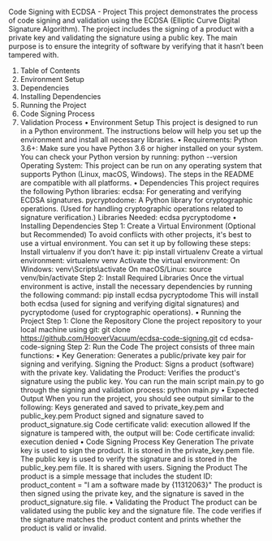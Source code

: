 Code Signing with ECDSA - Project This project demonstrates the process of code signing and validation using the ECDSA (Elliptic Curve Digital Signature Algorithm). The project includes the signing of a product with a private key and validating the signature using a public key. The main purpose is to ensure the integrity of software by verifying that it hasn’t been tampered with.
1.	Table of Contents
2.	Environment Setup
3.	Dependencies
4.	Installing Dependencies
5.	Running the Project
6.	Code Signing Process
7.	Validation Process
•	Environment Setup This project is designed to run in a Python environment. The instructions below will help you set up the environment and install all necessary libraries.
•	Requirements: Python 3.6+: Make sure you have Python 3.6 or higher installed on your system. You can check your Python version by running: python --version Operating System: This project can be run on any operating system that supports Python (Linux, macOS, Windows). The steps in the README are compatible with all platforms.
•	Dependencies This project requires the following Python libraries: ecdsa: For generating and verifying ECDSA signatures. pycryptodome: A Python library for cryptographic operations. (Used for handling cryptographic operations related to signature verification.) Libraries Needed: ecdsa pycryptodome
•	Installing Dependencies Step 1: Create a Virtual Environment (Optional but Recommended) To avoid conflicts with other projects, it's best to use a virtual environment. You can set it up by following these steps: Install virtualenv if you don’t have it: pip install virtualenv Create a virtual environment: virtualenv venv Activate the virtual environment: On Windows: venv\Scripts\activate On macOS/Linux: source venv/bin/activate Step 2: Install Required Libraries Once the virtual environment is active, install the necessary dependencies by running the following command: pip install ecdsa pycryptodome This will install both ecdsa (used for signing and verifying digital signatures) and pycryptodome (used for cryptographic operations).
•	Running the Project Step 1: Clone the Repository Clone the project repository to your local machine using git: git clone https://github.com/HooverVacuum/ecdsa-code-signing.git cd ecdsa-code-signing Step 2: Run the Code The project consists of three main functions:
•	Key Generation: Generates a public/private key pair for signing and verifying. Signing the Product: Signs a product (software) with the private key. Validating the Product: Verifies the product's signature using the public key. You can run the main script main.py to go through the signing and validation process: python main.py
•	Expected Output When you run the project, you should see output similar to the following: Keys generated and saved to private_key.pem and public_key.pem Product signed and signature saved to product_signature.sig Code certificate valid: execution allowed
If the signature is tampered with, the output will be: Code certificate invalid: execution denied
•	Code Signing Process Key Generation The private key is used to sign the product. It is stored in the private_key.pem file. The public key is used to verify the signature and is stored in the public_key.pem file. It is shared with users. Signing the Product The product is a simple message that includes the student ID:
product_content = "I am a software made by {11312063}"
The product is then signed using the private key, and the signature is saved in the product_signature.sig file.
•	Validating the Product The product can be validated using the public key and the signature file. The code verifies if the signature matches the product content and prints whether the product is valid or invalid.
